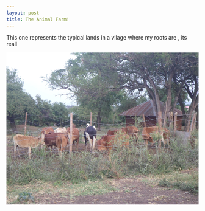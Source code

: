 ```yaml
---
layout: post
title: The Animal Farm!
---
```


This one represents the typical lands in a vllage where my roots are , its reall

<img src="/images/fam.jpg" alt="drawing" width="700" height="400"/>
